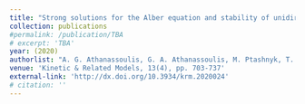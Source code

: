```yaml
---
title: "Strong solutions for the Alber equation and stability of unidirectional wave spectra"
collection: publications
#permalink: /publication/TBA
# excerpt: 'TBA'
year: (2020)
authorlist: "A. G. Athanassoulis, G. A. Athanassoulis, M. Ptashnyk, T. Sapsis"
venue: 'Kinetic & Related Models, 13(4), pp. 703-737'
external-link: 'http://dx.doi.org/10.3934/krm.2020024'
# citation: ''
---
```

